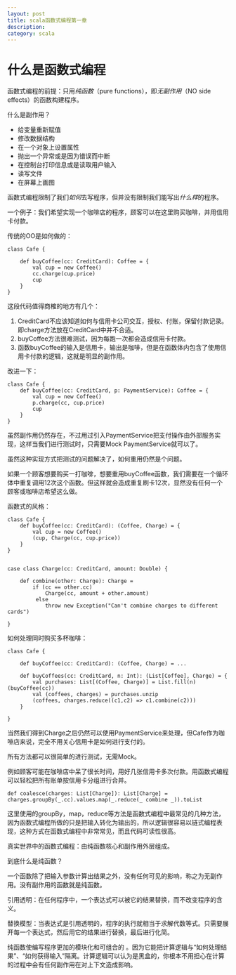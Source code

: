 ```yaml
---
layout: post
title: scala函数式编程第一章
description: 
category: scala
---
```


什么是函数式编程
=====

函数式编程的前提：只用*纯函数*（pure functions），即*无副作用*（NO side effects）的函数构建程序。

什么是副作用？

 - 给变量重新赋值
 - 修改数据结构
 - 在一个对象上设置属性
 - 抛出一个异常或是因为错误而中断
 - 在控制台打印信息或是读取用户输入
 - 读写文件
 - 在屏幕上画图


函数式编程限制了我们*如何*去写程序，但并没有限制我们能写出*什么样*的程序。

一个例子：我们希望实现一个咖啡店的程序，顾客可以在这里购买咖啡，并用信用卡付款。

传统的OO是如何做的：

	class Cafe {
	
		def buyCoffee(cc: CreditCard): Coffee = {
			val cup = new Coffee()
			cc.charge(cup.price)
			cup
		}
	}




这段代码值得商榷的地方有几个：

 1. CreditCard不应该知道如何与信用卡公司交互，授权、付账，保留付款记录。即charge方法放在CreditCard中并不合适。
 2. buyCoffee方法很难测试，因为每跑一次都会造成信用卡付款。
 3. 函数buyCoffee的输入是信用卡，输出是咖啡，但是在函数体内包含了使用信用卡付款的逻辑，这就是明显的副作用。


改进一下：

	class Cafe {
		def buyCoffee(cc: CreditCard, p: PaymentService): Coffee = {
			val cup = new Coffee()
			p.charge(cc, cup.price)
			cup
		}
	}

虽然副作用仍然存在，不过用过引入PaymentService把支付操作由外部服务实现，这样当我们进行测试时，只需要Mock PaymentService就可以了。

虽然这种实现方式把测试的问题解决了，如何重用仍然是个问题。

如果一个顾客想要购买一打咖啡，想要重用buyCoffee函数，我们需要在一个循环体中重复调用12次这个函数。但这样就会造成重复刷卡12次，显然没有任何一个顾客或咖啡店希望这么做。

函数式的风格：

	class Cafe {
		def buyCoffee(cc: CreditCard): (Coffee, Charge) = {
			val cup = new Coffee()
		    (cup, Charge(cc, cup.price))
		}
	}


	case class Charge(cc: CreditCard, amount: Double) {

		def combine(other: Charge): Charge =
			if (cc == other.cc)
			    Charge(cc, amount + other.amount)
			￼else
				throw new Exception("Can't combine charges to different cards")

	}


如何处理同时购买多杯咖啡：

	class Cafe {

		def buyCoffee(cc: CreditCard): (Coffee, Charge) = ...

		def buyCoffees(cc: CreditCard, n: Int): (List[Coffee], Charge) = {
			val purchases: List[(Coffee, Charge)] = List.fill(n)(buyCoffee(cc))
			val (coffees, charges) = purchases.unzip
			(coffees, charges.reduce((c1,c2) => c1.combine(c2)))
		}

	}

当然我们得到Charge之后仍然可以使用PaymentService来处理，但Cafe作为咖啡店来说，完全不用关心信用卡是如何进行支付的。

所有方法都可以很简单的进行测试，无需Mock。

例如顾客可能在咖啡店中呆了很长时间，用好几张信用卡多次付款。用函数式编程可以轻松把所有账单按信用卡分组进行合并。


	def coalesce(charges: List[Charge]): List[Charge] = charges.groupBy(_.cc).values.map(_.reduce(_ combine _)).toList

这里使用的groupBy，map，reduce等方法是函数式编程中最常见的几种方法，因为函数式编程所做的只是把输入转化为输出的，所以逻辑很容易以链式编程表现，这种方式在函数式编程中非常常见，而且代码可读性很高。


真实世界中的函数式编程：由纯函数核心和副作用外层组成。

到底什么是纯函数？

一个函数除了把输入参数计算出结果之外，没有任何可见的影响，称之为无副作用。没有副作用的函数就是纯函数。

引用透明：在任何程序中，一个表达式可以被它的结果替换，而不改变程序的含义。

替换模型：当表达式是引用透明的，程序的执行就相当于求解代数等式。只需要展开每一个表达式，然后用它的结果进行替换，最后进行化简。

纯函数使编写程序更加的模块化和可组合的 。因为它能把计算逻辑与“如何处理结果”、“如何获得输入”隔离。计算逻辑可以认为是黑盒的，你根本不用担心在计算的过程中会有任何副作用在对上下文造成影响。







